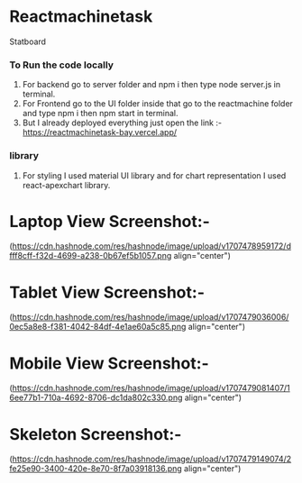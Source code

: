 # Reactmachinetask
Statboard


### To Run the code locally 
1) For backend go to server folder and npm i then type node server.js in terminal.
2) For Frontend go to the UI folder inside that go to the reactmachine folder and type npm i then npm start in terminal.
3) But I already deployed everything just open the link  :- https://reactmachinetask-bay.vercel.app/


### library
1) For styling I used material UI library and for chart representation I used react-apexchart library.

# Laptop View Screenshot:-

(https://cdn.hashnode.com/res/hashnode/image/upload/v1707478959172/dfff8cff-f32d-4699-a238-0b67ef5b1057.png align="center")

# Tablet View Screenshot:-

(https://cdn.hashnode.com/res/hashnode/image/upload/v1707479036006/0ec5a8e8-f381-4042-84df-4e1ae60a5c85.png align="center")

# Mobile View Screenshot:-

(https://cdn.hashnode.com/res/hashnode/image/upload/v1707479081407/16ee77b1-710a-4692-8706-dc1da802c330.png align="center")

# Skeleton Screenshot:-

(https://cdn.hashnode.com/res/hashnode/image/upload/v1707479149074/2fe25e90-3400-420e-8e70-8f7a03918136.png align="center")
